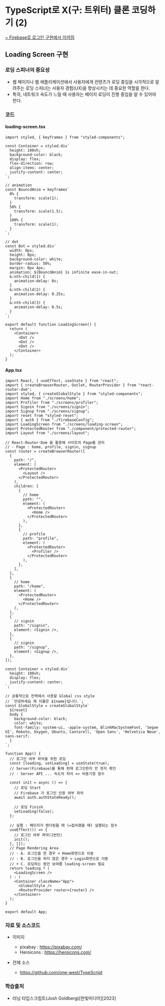 # TypeScript로 X(구: 트위터) 클론 코딩하기 (2)

[~ Firebase로 로그인 구현에서 이어짐](https://github.com/one-west/TIL/blob/main/TypeScript/Firebase%EB%A5%BC%20%EC%A0%81%EC%9A%A9%ED%95%98%EC%97%AC%20%EB%A1%9C%EA%B7%B8%EC%9D%B8.md)

## Loading Screen 구현

### 로딩 스피너의 중요성

- 웹 페이지나 웹 애플리케이션에서 사용자에게 컨텐츠가 로딩 중임을 시각적으로 알려주는 로딩 스피너는 사용자 경험(UX)을 향상시키는 데 중요한 역할을 한다.
- 특히, 네트워크 속도가 느릴 때 사용자는 페이지 로딩이 진행 중임을 알 수 있어야 한다.

### 코드  

#### loading-screen.tsx
```tsx
import styled, { keyframes } from "styled-components";

const Container = styled.div`
  height: 100vh;
  background-color: black;
  display: flex;
  flex-direction: row;
  align-items: center;
  justify-content: center;
`;

// animation
const BouncdAnim = keyframes`
  0% {
    transform: scale(1);
  }
  50% {
    transform: scale(1.5);
  }
  100% {
    transform: scale(1);
  }
`;

// dot
const Dot = styled.div`
  width: 8px;
  height: 8px;
  background-color: white;
  border-radius: 50%;
  margin: 0px 4px;
  animation: ${BouncdAnim} 1s infinite ease-in-out;
  &:nth-child(1) {
    animation-delay: 0s;
  }
  &:nth-child(2) {
    animation-delay: 0.25s;
  }
  &:nth-child(3) {
    animation-delay: 0.5s;
  }
`;

export default function LoadingScreen() {
  return (
    <Container>
      <Dot />
      <Dot />
      <Dot />
    </Container>
  );
}
```

#### App.tsx
```tsx
import React, { useEffect, useState } from "react";
import { createBrowserRouter, Outlet, RouterProvider } from "react-router-dom";
import styled, { createGlobalStyle } from "styled-components";
import Home from "./screens/home";
import Profiler from "./screens/profiler";
import Signin from "./screens/signin";
import Signup from "./screens/signup";
import reset from "styled-reset";
import { auth } from "./firebaseConfig";
import LoadingScreen from "./screens/loading-screen";
import ProtectedRouter from "./component/protected-router";
import Layout from "./screens/layout";

// React-Router-Dom 을 활용해 사이트의 Page를 관리
// - Page : home, profile, signin, signup
const router = createBrowserRouter([
  {
    path: "/",
    element: (
      <ProtectedRouter>
        <Layout />
      </ProtectedRouter>
    ),
    children: [
      {
        // home
        path: "",
        element: (
          <ProtectedRouter>
            <Home />
          </ProtectedRouter>
        ),
      },
      {
        // profile
        path: "profile",
        element: (
          <ProtectedRouter>
            <Profiler />
          </ProtectedRouter>
        ),
      },
    ],
  },
  {
    // home
    path: "/home",
    element: (
      <ProtectedRouter>
        <Home />
      </ProtectedRouter>
    ),
  },
  {
    // signin
    path: "/signin",
    element: <Signin />,
  },
  {
    // signin
    path: "/signup",
    element: <Signup />,
  },
]);

const Container = styled.div`
  height: 100vh;
  display: flex;
  justify-content: center;
`;

// 공통적으로 전역에서 사용할 Global css style
// `안녕하세요 제 이름은 ${name}입니다.`;
const GlobalStyle = createGlobalStyle`
  ${reset}
  body {
    background-color: black;
    color: white;
    font-family: system-ui, -apple-system, BlinkMacSystemFont, 'Segoe UI', Roboto, Oxygen, Ubuntu, Cantarell, 'Open Sans', 'Helvetica Neue', sans-serif;
  }
`;

function App() {
  // 로그인 여부 파악을 위한 로딩
  const [loading, setLoading] = useState(true);
  // Server(Firebase)를 통해 현재 로그인한지 안 한지 확인
  // - Server API ... 속도의 차이 => 비동기형 함수

  const init = async () => {
    // 로딩 Start
    // Firebase 가 로그인 인증 여부 파악
    await auth.authStateReady();

    // 로딩 Finish
    setLoading(false);
  };

  // 실행 : 페이지가 렌더링될 때 (=접속했을 때) 실행되는 함수
  useEffect(() => {
    // 로그인 여부 파악(1번만)
    init();
  }, []);
  // Page Rendering Area
  // - A. 로그인을 한 경우 > Home화면으로 이동
  // - B. 로그인을 하지 않은 경우 > Login화면으로 이동
  // + C. 로딩하는 동안 보여줄 loading-screen 필요
  return loading ? (
    <LoadingScreen />
  ) : (
    <Container className="App">
      <GlobalStyle />
      <RouterProvider router={router} />
    </Container>
  );
}

export default App;
```

### 자료 및 소스코드

- 이미지
    - pixabay : https://pixabay.com/
    - Heroicons : https://heroicons.com/

- 전체 소스
    - https://github.com/one-west/TypeScript

### 학습출처

- 러닝 타입스크립트(Josh Goldberg)[한빛미디어][2023]

